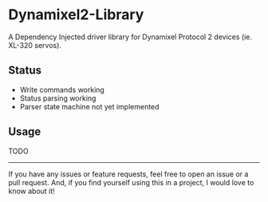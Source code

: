 # Dynamixel2-Library

A Dependency Injected driver library for Dynamixel Protocol 2 devices (ie. XL-320 servos).  

## Status
 - Write commands working
 - Status parsing working
 - Parser state machine not yet implemented
 
## Usage
TODO
 
--------------
If you have any issues or feature requests, feel free to open an issue or a pull request. And, if you find yourself using this in a project, I would love to know about it!
